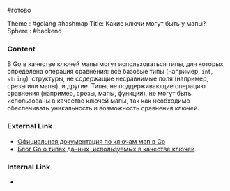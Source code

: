 #готово 

Theme : #golang  #hashmap 
Title: Какие ключи могут быть у мапы?
Sphere : #backend 

### Content

В Go в качестве ключей мапы могут использоваться типы, для которых определена операция сравнения: все базовые типы (например, `int`, `string`), структуры, не содержащие несравнимые поля (например, срезы или мапы), и другие. Типы, не поддерживающие операцию сравнения (например, срезы, мапы, функции), не могут быть использованы в качестве ключей мапы, так как необходимо обеспечивать уникальность и возможность сравнения ключей.

### External Link

- [Официальная документация по ключам мап в Go](https://golang.org/ref/spec#Map_types)
- [Блог Go о типах данных, используемых в качестве ключей](https://blog.golang.org/go-maps-in-action#TOC_2.)
### Internal Link

- 